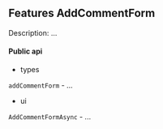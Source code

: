 ## Features AddCommentForm

Description: ...

#### Public api

- types

`addCommentForm` - ...

- ui

`AddCommentFormAsync` - ...

